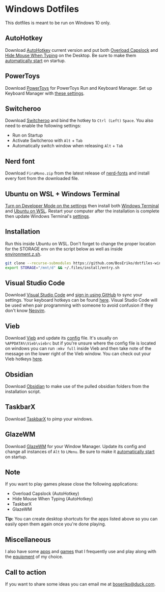 # Windows Dotfiles
This dotfiles is meant to be run on Windows 10 only.

## AutoHotkey
Download [AutoHotkey](https://www.autohotkey.com/) current version and put both [Overload Capslock](ahk/overload-capslock.ahk) and [Hide Mouse When Typing](ahk/hide-mouse-when-typing.ahk) on the Desktop. Be sure to make them [automatically start](markdown/automatically-start.md) on startup.

## PowerToys
Download [PowerToys](https://apps.microsoft.com/store/detail/microsoft-powertoys/XP89DCGQ3K6VLD) for PowerToys Run and Keyboard Manager. Set up Keyboard Manager with [these settings](markdown/keyboard-manager.md).

## Switcheroo
Download [Switcheroo](https://github.com/kvakulo/Switcheroo) and bind the hotkey to `Ctrl (Left)` `Space`. You also need to enable the following settings:
- Run on Startup
- Activate Switcheroo with `Alt` + `Tab`
- Automatically switch window when releasing `Alt` + `Tab`

## Nerd font
Download `FiraMono.zip` from the latest release of [nerd-fonts](https://github.com/ryanoasis/nerd-fonts/releases) and install every font from the downloaded file.

## Ubuntu on WSL + Windows Terminal
[Turn on Developer Mode on the settings](markdown/enable-developer-mode.md) then install both [Windows Terminal](https://apps.microsoft.com/store/detail/windows-terminal/9N0DX20HK701) and [Ubuntu on WSL](https://ubuntu.com/tutorials/install-ubuntu-on-wsl2-on-windows-10#1-overview). Restart your computer after the installation is complete then update Windows Terminal's [settings](windows-terminal/settings.json).

## Installation
Run this inside Ubuntu on WSL. Don't forget to change the proper location for the STORAGE env on the script below as well as inside [environment.z.sh](zsh/modules/environment.z.sh).
``` sh
git clone --recurse-submodules https://github.com/BosEriko/dotfiles-windows.git ~/.files
export STORAGE="/mnt/d" && ~/.files/install/entry.sh
```

## Visual Studio Code
Download [Visual Studio Code](https://code.visualstudio.com/) and [sign in using GitHub](https://code.visualstudio.com/docs/editor/settings-sync) to sync your settings. Your keyboard hotkeys can be found [here](https://boseriko-professional.notion.site/boseriko-professional/92045538d4be4360a6486d9d8d5178aa?v=ba96cfa3c35d4d7ca5c386d73c8c0a78). Visual Studio Code will be used when pair programming with someone to avoid confusion if they don't know [Neovim](https://neovim.io/).

## Vieb
Download [Vieb](https://vieb.dev/) and update its [config](vieb/rc) file. It's usually on `%APPDATA%\Vieb\viebrc` but if you're unsure where the config file is located on windows you can run `:mkv full` inside Vieb and then take note of the message on the lower right of the Vieb window. You can check out your Vieb hotkeys [here](https://boseriko-professional.notion.site/boseriko-professional/92045538d4be4360a6486d9d8d5178aa?v=ccad9bd920524df8b66880da8b68cc35).

## Obsidian
Download [Obsidian](https://obsidian.md/) to make use of the pulled obsidian folders from the installation script.

## TaskbarX
Download [TaskbarX](https://chrisandriessen.nl/taskbarx) to pimp your windows.

## GlazeWM
Download [GlazeWM](https://github.com/lars-berger/GlazeWM/releases) for your Window Manager. Update its config and change all instances of `Alt` to `LMenu`. Be sure to make it [automatically start](markdown/automatically-start.md) on startup.

## Note
If you want to play games please close the following applications:
- Overload Capslock (AutoHotkey)
- Hide Mouse When Typing (AutoHotkey)
- TaskbarX
- GlazeWM

**Tip:** You can create desktop shortcuts for the apps listed above so you can easily open them again once you're done playing.

## Miscellaneous
I also have some [apps](markdown/apps.md) and [games](markdown/games.md) that I frequently use and play along with the [equipment](markdown/equipment.md) of my choice.

## Call to action
If you want to share some ideas you can email me at boseriko@duck.com.
